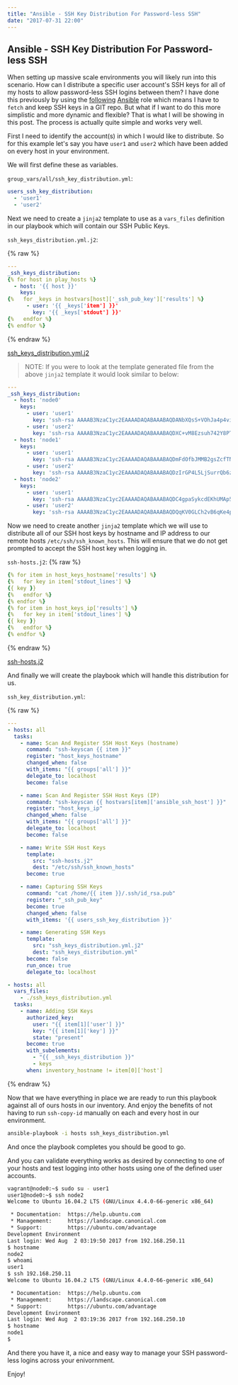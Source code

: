 ```yaml
---
title: "Ansible - SSH Key Distribution For Password-less SSH"
date: "2017-07-31 22:00"
---
```


## Ansible - SSH Key Distribution For Password-less SSH

When setting up massive scale environments you will likely run into this
scenario. How can I distribute a specific user account's SSH keys for all of my
hosts to allow password-less SSH logins between them? I have done this
previously by using the [following](https://github.com/mrlesmithjr/ansible-manage-ssh-keys)
[Ansible](https://www.ansible.com) role which means I have to `fetch` and keep
SSH keys in a GIT repo. But what if I want to do this more simplistic
and more dynamic and flexible? That is what I will be showing in this post. The
process is actually quite simple and works very well.

First I need to identify the account(s) in which I would like to distribute. So
for this example let's say you have `user1` and `user2` which have been added on
every host in your environment.

We will first define these as variables.

`group_vars/all/ssh_key_distribution.yml`:

```yaml
users_ssh_key_distribution:
  - 'user1'
  - 'user2'
```

Next we need to create a `jinja2` template to use as a `vars_files` definition
in our playbook which will contain our SSH Public Keys.

`ssh_keys_distribution.yml.j2`:

{% raw %}

```yaml
---
_ssh_keys_distribution:
{% for host in play_hosts %}
  - host: '{{ host }}'
    keys:
{%   for _keys in hostvars[host]['_ssh_pub_key']['results'] %}
      - user: '{{ _keys['item'] }}'
        key: '{{ _keys['stdout'] }}'
{%   endfor %}
{% endfor %}
```

{% endraw %}

[ssh_keys_distribution.yml.j2](https://gist.github.com/mrlesmithjr/afefbc00688e7038dac2bb9a131d1242)

> NOTE: If you were to look at the template generated file from the above `jinja2` template it would look similar to below:

```yaml
---
_ssh_keys_distribution:
  - host: 'node0'
    keys:
      - user: 'user1'
        key: 'ssh-rsa AAAAB3NzaC1yc2EAAAADAQABAAABAQDANbXQsS+VOhJa4p4vipJneaPXNmfcjU7Hwpgo1lj01Vmv+xKViVf3HLb15JRMS6ozuK0dmHQ9CLFVP8zC3tZe4b5CqIKR4l6HVI1n5MC++NnXQ2pUqaaJeS4Tr2ixsfYwVIYtL+eTrpH4L8Sihn6W7XrHmVelVHncMeI+hnvlWSyFhKybZ2csFG3mgEi+13+OWhgvN2cxVhg0PYMtsa6F+5ByRLarpJMF6Z5vZOlggu4G1cHTRdHAJm7Fx5G0oo2jqxGxuXlbYv8irp0IxZHJ3EhxOCzwKq9IpEot6zzl0szDe2HEXW6QRokyKydzMoCAL0LPq+FctJ+Ar0jhSrzP ansible-generated on node0'
      - user: 'user2'
        key: 'ssh-rsa AAAAB3NzaC1yc2EAAAADAQABAAABAQDXC+vM8Ezsuh742Y8PThAW8eX3+nzd9GW937vNrIjTIb+xPIlz/9Nc6LsZIH7H77BgMuUQSm48s1rfNKytgaj4dX0RLtBsya/92/OdhiGoPOE2vHfC23dF1W8n8ytTWmv/IcDIk9JA411PpmHQ0wZi/pcQelEl+TEYFqBQXtMWb2ambWB8DA6DXVHqnsSpbIIk1s47rCEzQ6VTWAjqqWt0iJ1Uip0kyVh/OCVOdkmklxVQiPsq1fcGbZ/4m3ajDZetCF+4wNt2CHXhJhXjKOkeBaFNWdJB7gjueF31aWhskwmZzSKb4jJ5wXxkjUMcHhYQo5bzM431X8/eyZl8WT5h ansible-generated on node0'
  - host: 'node1'
    keys:
      - user: 'user1'
        key: 'ssh-rsa AAAAB3NzaC1yc2EAAAADAQABAAABAQDmFdOfbJMMB2gsZcfTNjKGk+qEYRf67Z+9d8ncIaGe1kh1fJjkGj1dn/D80F46qDlMyAho6pamn6a5jOE4E2MpaC08TBIuZAmP3n3/9PGs7PpqHFiKuuJRRzIrmd7KKWBeZQxu/ikMvSoFAmoL+YXHX7emmgrkZaMUOHpd+F/NiHvVNOGmivAxksJ5EwL5xDbtopOHtWi4D8rKkYZLAF/whwjUXN25GmsdUXgRtOhmbfb/C7A2G59NAk3wfeWTBqI8dAh5IxKULNERmhc5SIVODRX82pfIl+xTm7jYUKevb0JPwzJkNPYFZv522D9dEJd2qel5srJB65XqAjGTutKX ansible-generated on node1'
      - user: 'user2'
        key: 'ssh-rsa AAAAB3NzaC1yc2EAAAADAQABAAABAQDzIrGP4L5LjSurrQb6zK14XQJ8pVEj/FYfVzH0mn8LyzWDCRr8Tfrd5Z32dZIcnhlnmDWbvUDM0UGa0gNtQ8Xjf4HaxoR3q3lxiv0R8IJxFeTKSyk3CzffsfOv4emFDpOzu1RCDftwd4Iv7dElCE5E3/eEI7IEbGkcveqjiCR8QsmXT0qytznqqxaDq//M3qtUuxjq4fSvdsB1EXDO1qhrZ5fR42XoiZLA4X3cj8A0JhR2s0KqXKhqnEqmHZERC87Ci+9g4P0nlZLjdv7ygJ+uppgDBvzHk7U6ljq2DWHQtCmJtlQMda4xJ5W3nZ9ofh9lvGyPg0k1xiDt6VAhl+9t ansible-generated on node1'
  - host: 'node2'
    keys:
      - user: 'user1'
        key: 'ssh-rsa AAAAB3NzaC1yc2EAAAADAQABAAABAQDC4gpaSykcdEKhUMAp5hXe0KBT5TJns1qlU7iYP5KpJtZJkOL0Z3SG+tMD7wfSHEyg+bub6YTPhj4VEN8F+HwXm27gWjtX7bir7cFDm+5e2TTYVx1koewylpH1GLVBVftOegyrAO0Y+kpGDWbvr5uM7hi8T59xE5Sr6FFcLP9tXhuoJjowQ00ipCHReyMp4psxQcd34eIAt8/XY1mBFG3cVdXb0iB8zGs0u0/Nw68MN9mNocmpmMpDN2OJWWSccKhZHzNlI9R8M5rYac+ZMje+GCjeGk/KO9aJZD0iKsza3pbi/U2+Ti/+HKPCBLLQ5YK1kTdvQqjLd6SaeCGnE9aR ansible-generated on node2'
      - user: 'user2'
        key: 'ssh-rsa AAAAB3NzaC1yc2EAAAADAQABAAABAQDQqKV0GLCh2vB6qKe4pewyTwenso81xilIpnd1nR0eG/w4XqY4P5xh2KH6nfGcwXrGLdjw5XRW6WE+df3VDDYNONxIavW64IO+P9Fn4OH856felM6Efv/4xI9uIXuSfcq1P2qqEytwpobmijf6zdifbj0k1t1f5g+EU/3nvqcr+yRukGKEZC7YLkyaf6j1Xcd1+FUkgAwqG1y4wuGxdXs9E3ZtPGwQJJxuPIa7cJ0XYMadkwoyEWiJOWxzPpODpX/fVZVysvbf/jW7LFxXi1AObyBOhJEKnoFolfjMSCD5aycO0AOtVcV/sQ09Ic0zqCPuT5YrKYs4iqyFhhdnLSHP ansible-generated on node2'
```

Now we need to create another `jinja2` template which we will use to distribute
all of our SSH host keys by hostname and IP address to our remote hosts `/etc/ssh/ssh_known_hosts`. This will ensure that we do not get prompted to
accept the SSH host key when logging in.

`ssh-hosts.j2`:
{% raw %}

```yaml
{% for item in host_keys_hostname['results'] %}
{%   for key in item['stdout_lines'] %}
{{ key }}
{%   endfor %}
{% endfor %}
{% for item in host_keys_ip['results'] %}
{%   for key in item['stdout_lines'] %}
{{ key }}
{%   endfor %}
{% endfor %}
```

{% endraw %}

[ssh-hosts.j2](https://gist.github.com/mrlesmithjr/10a0ad5ef831ca83e28f9b100e0f8ac6)

And finally we will create the playbook which will handle this distribution for us.

`ssh_key_distribution.yml`:

{% raw %}

```yaml
---
- hosts: all
  tasks:
    - name: Scan And Register SSH Host Keys (hostname)
      command: "ssh-keyscan {{ item }}"
      register: "host_keys_hostname"
      changed_when: false
      with_items: "{{ groups['all'] }}"
      delegate_to: localhost
      become: false

    - name: Scan And Register SSH Host Keys (IP)
      command: "ssh-keyscan {{ hostvars[item]['ansible_ssh_host'] }}"
      register: "host_keys_ip"
      changed_when: false
      with_items: "{{ groups['all'] }}"
      delegate_to: localhost
      become: false

    - name: Write SSH Host Keys
      template:
        src: "ssh-hosts.j2"
        dest: "/etc/ssh/ssh_known_hosts"
      become: true

    - name: Capturing SSH Keys
      command: "cat /home/{{ item }}/.ssh/id_rsa.pub"
      register: "_ssh_pub_key"
      become: true
      changed_when: false
      with_items: '{{ users_ssh_key_distribution }}'

    - name: Generating SSH Keys
      template:
        src: "ssh_keys_distribution.yml.j2"
        dest: "ssh_keys_distribution.yml"
      become: false
      run_once: true
      delegate_to: localhost

- hosts: all
  vars_files:
    - ./ssh_keys_distribution.yml
  tasks:
    - name: Adding SSH Keys
      authorized_key:
        user: "{{ item[1]['user'] }}"
        key: "{{ item[1]['key'] }}"
        state: "present"
      become: true
      with_subelements:
        - "{{ _ssh_keys_distribution }}"
        - keys
      when: inventory_hostname != item[0]['host']
```

{% endraw %}

Now that we have everything in place we are ready to run this playbook against
all of ours hosts in our inventory. And enjoy the benefits of not having to
run `ssh-copy-id` manually on each and every host in our environment.

```bash
ansible-playbook -i hosts ssh_keys_distribution.yml
```

And once the playbook completes you should be good to go.

And you can validate everything works as desired by connecting to one of your
hosts and test logging into other hosts using one of the defined user accounts.

```bash
vagrant@node0:~$ sudo su - user1
user1@node0:~$ ssh node2
Welcome to Ubuntu 16.04.2 LTS (GNU/Linux 4.4.0-66-generic x86_64)

 * Documentation:  https://help.ubuntu.com
 * Management:     https://landscape.canonical.com
 * Support:        https://ubuntu.com/advantage
Development Environment
Last login: Wed Aug  2 03:19:50 2017 from 192.168.250.11
$ hostname
node2
$ whoami
user1
$ ssh 192.168.250.11
Welcome to Ubuntu 16.04.2 LTS (GNU/Linux 4.4.0-66-generic x86_64)

 * Documentation:  https://help.ubuntu.com
 * Management:     https://landscape.canonical.com
 * Support:        https://ubuntu.com/advantage
Development Environment
Last login: Wed Aug  2 03:19:36 2017 from 192.168.250.10
$ hostname
node1
$
```

And there you have it, a nice and easy way to manage your SSH password-less
logins across your enivornment.

Enjoy!
